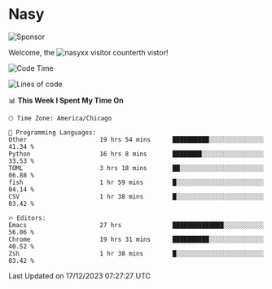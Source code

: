 # Nasy

<!--
<p align="center">
<img height="200" src="https://github-readme-stats.vercel.app/api?username=nasyxx&count_private=true&show_icons=true&theme=dracula&include_all_commits=true"/>
<img height="200" src="https://github-readme-stats.vercel.app/api/top-langs/?username=nasyxx&theme=dracula&hide=html,jupyter+notebook&count_private=true&show_icons=true"/>
</p>

  
----------------
-->

![Sponsor](https://img.shields.io/static/v1.svg?label=Sponsor&message=%E2%9D%A4&logo=GitHub&style=flat&color=pink)
 
Welcome, the ![nasyxx visitor counter](https://count.getloli.com/get/@nasyxx?theme=rule34)th vistor!
 
<!--START_SECTION:waka-->
![Code Time](http://img.shields.io/badge/Code%20Time-4%2C133%20hrs%2026%20mins-blue)

![Lines of code](https://img.shields.io/badge/From%20Hello%20World%20I%27ve%20Written-6.3%20million%20lines%20of%20code-blue)

📊 **This Week I Spent My Time On** 

```text
🕑︎ Time Zone: America/Chicago

💬 Programming Languages: 
Other                    19 hrs 54 mins      ██████████░░░░░░░░░░░░░░░   41.34 % 
Python                   16 hrs 8 mins       ████████░░░░░░░░░░░░░░░░░   33.53 % 
TOML                     3 hrs 18 mins       ██░░░░░░░░░░░░░░░░░░░░░░░   06.88 % 
fish                     1 hr 59 mins        █░░░░░░░░░░░░░░░░░░░░░░░░   04.14 % 
CSV                      1 hr 38 mins        █░░░░░░░░░░░░░░░░░░░░░░░░   03.42 % 

🔥 Editors: 
Emacs                    27 hrs              ██████████████░░░░░░░░░░░   56.06 % 
Chrome                   19 hrs 31 mins      ██████████░░░░░░░░░░░░░░░   40.52 % 
Zsh                      1 hr 38 mins        █░░░░░░░░░░░░░░░░░░░░░░░░   03.42 % 
```


 Last Updated on 17/12/2023 07:27:27 UTC
<!--END_SECTION:waka-->

<!-- ![visitors](https://visitor-badge.laobi.icu/badge?page_id=nasyxx.nasyxx) -->
